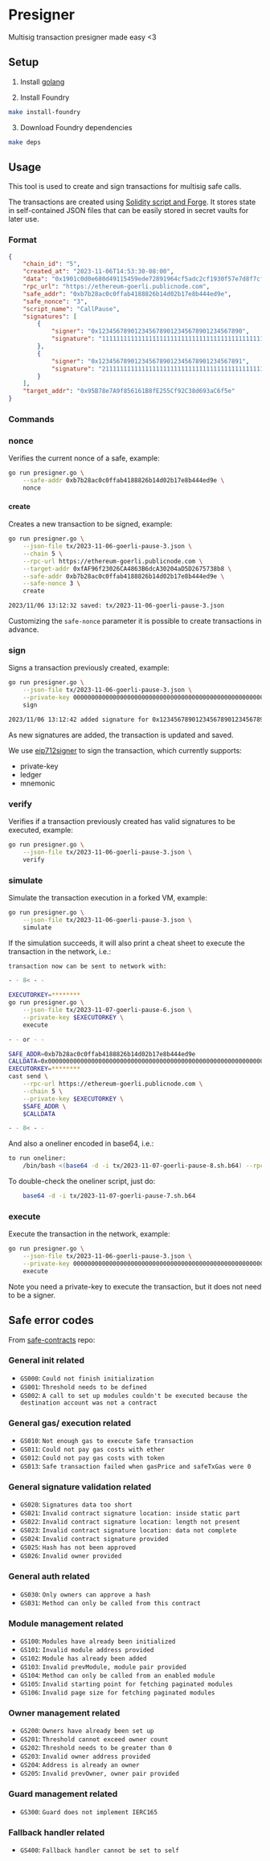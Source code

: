 # Presigner

Multisig transaction presigner made easy <3

## Setup

1. Install [golang](https://golang.org/doc/install)

1. Install Foundry
```bash
make install-foundry
```

3. Download Foundry dependencies
```bash
make deps
```

## Usage

This tool is used to create and sign transactions for multisig safe calls.

The transactions are created using [Solidity script and Forge](https://book.getfoundry.sh/tutorials/solidity-scripting).
It stores state in self-contained JSON files that can be easily stored in secret vaults for later use.

### Format

```json
{
    "chain_id": "5",
    "created_at": "2023-11-06T14:53:30-08:00",
    "data": "0x1901c0d0e680d49115459ede72891964cf5adc2cf1930f57e7d8f7cf2408ed63d6ad81b0007322861e475d3f147da54ca8278d8f2850deaf5c736817f679a65332fc",
    "rpc_url": "https://ethereum-goerli.publicnode.com",
    "safe_addr": "0xb7b28ac0c0ffab4188826b14d02b17e8b444ed9e",
    "safe_nonce": "3",
    "script_name": "CallPause",
    "signatures": [
        {
            "signer": "0x1234567890123456789012345678901234567890",
            "signature": "1111111111111111111111111111111111111111111111111111111111111111111111111111111111111111111111111111111111111111111111111111111111"
        },
        {
            "signer": "0x1234567890123456789012345678901234567891",
            "signature": "2111111111111111111111111111111111111111111111111111111111111111111111111111111111111111111111111111111111111111111111111111111111"
        }
    ],
    "target_addr": "0x95B78e7A9f856161B8fE255Cf92C38d693aC6f5e"
}
```

### Commands

### nonce

Verifies the current nonce of a safe, example:

```bash
go run presigner.go \
    --safe-addr 0xb7b28ac0c0ffab4188826b14d02b17e8b444ed9e \
    nonce
```

#### create

Creates a new transaction to be signed, example:

```bash
go run presigner.go \
    --json-file tx/2023-11-06-goerli-pause-3.json \
    --chain 5 \
    --rpc-url https://ethereum-goerli.publicnode.com \
    --target-addr 0xfAF96f23026CA4863B6dcA30204aD5D2675738b8 \
    --safe-addr 0xb7b28ac0c0ffab4188826b14d02b17e8b444ed9e \
    --safe-nonce 3 \
    create

2023/11/06 13:12:32 saved: tx/2023-11-06-goerli-pause-3.json
```

Customizing the `safe-nonce` parameter it is possible to create transactions in advance.

### sign

Signs a transaction previously created, example:

```bash
go run presigner.go \
    --json-file tx/2023-11-06-goerli-pause-3.json \
    --private-key 0000000000000000000000000000000000000000000000000000000000000000 \
    sign

2023/11/06 13:12:42 added signature for 0x1234567890123456789012345678901234567890
```

As new signatures are added, the transaction is updated and saved.

We use [eip712signer](https://github.com/base-org/eip712signer) to sign the transaction, which currently supports:
* private-key
* ledger
* mnemonic

### verify

Verifies if a transaction previously created has valid signatures to be executed, example:

```bash
go run presigner.go \
    --json-file tx/2023-11-06-goerli-pause-3.json \
    verify
```

### simulate

Simulate the transaction execution in a forked VM, example:

```bash
go run presigner.go \
    --json-file tx/2023-11-06-goerli-pause-3.json \
    simulate
```

If the simulation succeeds, it will also print a cheat sheet to execute the transaction in the network, i.e.:

```bash
transaction now can be sent to network with:

- - 8< - -

EXECUTORKEY=********
go run presigner.go \
    --json-file tx/2023-11-07-goerli-pause-6.json \
    --private-key $EXECUTORKEY \
    execute

- - or - -

SAFE_ADDR=0xb7b28ac0c0ffab4188826b14d02b17e8b444ed9e
CALLDATA=0x00000000000000000000000000000000000000000000000000000000000000000000000000000000
EXECUTORKEY=********
cast send \
    --rpc-url https://ethereum-goerli.publicnode.com \
    --chain 5 \
    --private-key $EXECUTORKEY \
    $SAFE_ADDR \
    $CALLDATA

- - 8< - -
```

And also a oneliner encoded in base64, i.e.:
```bash
to run oneliner:
    /bin/bash <(base64 -d -i tx/2023-11-07-goerli-pause-8.sh.b64) --rpc-url https://ethereum-goerli.publicnode.com
```

To double-check the oneliner script, just do:
```bash
    base64 -d -i tx/2023-11-07-goerli-pause-7.sh.b64
```

### execute

Execute the transaction in the network, example:

```bash
go run presigner.go \
    --json-file tx/2023-11-06-goerli-pause-3.json \
    --private-key 0000000000000000000000000000000000000000000000000000000000000000 \
    execute
```

Note you need a private-key to execute the transaction, but it does not need to be a signer.


## Safe error codes

From [safe-contracts](https://github.com/safe-global/safe-contracts/blob/main/docs/error_codes.md) repo:

### General init related
- `GS000`: `Could not finish initialization`
- `GS001`: `Threshold needs to be defined`
- `GS002`: `A call to set up modules couldn't be executed because the destination account was not a contract`

### General gas/ execution related
- `GS010`: `Not enough gas to execute Safe transaction`
- `GS011`: `Could not pay gas costs with ether`
- `GS012`: `Could not pay gas costs with token`
- `GS013`: `Safe transaction failed when gasPrice and safeTxGas were 0`

### General signature validation related
- `GS020`: `Signatures data too short`
- `GS021`: `Invalid contract signature location: inside static part`
- `GS022`: `Invalid contract signature location: length not present`
- `GS023`: `Invalid contract signature location: data not complete`
- `GS024`: `Invalid contract signature provided`
- `GS025`: `Hash has not been approved`
- `GS026`: `Invalid owner provided`

### General auth related
- `GS030`: `Only owners can approve a hash`
- `GS031`: `Method can only be called from this contract`

### Module management related
- `GS100`: `Modules have already been initialized`
- `GS101`: `Invalid module address provided`
- `GS102`: `Module has already been added`
- `GS103`: `Invalid prevModule, module pair provided`
- `GS104`: `Method can only be called from an enabled module`
- `GS105`: `Invalid starting point for fetching paginated modules`
- `GS106`: `Invalid page size for fetching paginated modules`

### Owner management related
- `GS200`: `Owners have already been set up`
- `GS201`: `Threshold cannot exceed owner count`
- `GS202`: `Threshold needs to be greater than 0`
- `GS203`: `Invalid owner address provided`
- `GS204`: `Address is already an owner`
- `GS205`: `Invalid prevOwner, owner pair provided`

### Guard management related
- `GS300`: `Guard does not implement IERC165`

### Fallback handler related
- `GS400`: `Fallback handler cannot be set to self`